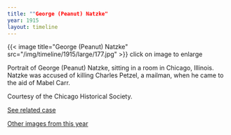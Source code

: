 ```yaml
---
title: ""George (Peanut) Natzke"
year: 1915
layout: timeline
---
```


{{< image title="George (Peanut) Natzke" src="/img/timeline/1915/large/177.jpg" >}}
click on image to enlarge

Portrait of George (Peanut) Natzke, sitting in a room in Chicago, Illinois. Natzke was accused of killing Charles Petzel, a mailman, when he came to the aid of Mabel Carr. 

Courtesy of the Chicago Historical Society. 

[See related case](/database/4648/)

[Other images from this year](/historical/timeline/1915)